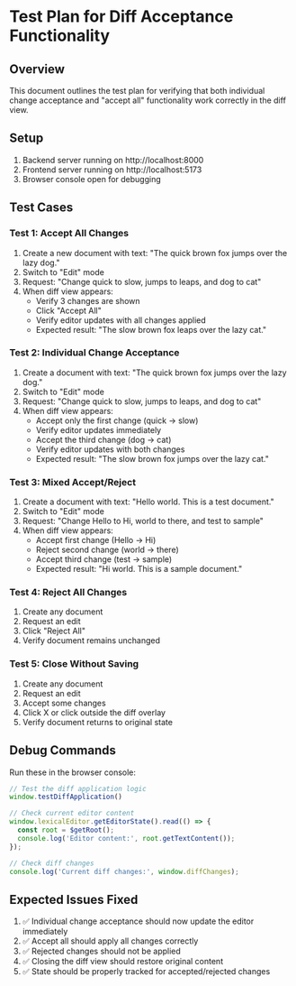 # Test Plan for Diff Acceptance Functionality

## Overview
This document outlines the test plan for verifying that both individual change acceptance and "accept all" functionality work correctly in the diff view.

## Setup
1. Backend server running on http://localhost:8000
2. Frontend server running on http://localhost:5173
3. Browser console open for debugging

## Test Cases

### Test 1: Accept All Changes
1. Create a new document with text: "The quick brown fox jumps over the lazy dog."
2. Switch to "Edit" mode
3. Request: "Change quick to slow, jumps to leaps, and dog to cat"
4. When diff view appears:
   - Verify 3 changes are shown
   - Click "Accept All"
   - Verify editor updates with all changes applied
   - Expected result: "The slow brown fox leaps over the lazy cat."

### Test 2: Individual Change Acceptance
1. Create a document with text: "The quick brown fox jumps over the lazy dog."
2. Switch to "Edit" mode
3. Request: "Change quick to slow, jumps to leaps, and dog to cat"
4. When diff view appears:
   - Accept only the first change (quick → slow)
   - Verify editor updates immediately
   - Accept the third change (dog → cat)
   - Verify editor updates with both changes
   - Expected result: "The slow brown fox jumps over the lazy cat."

### Test 3: Mixed Accept/Reject
1. Create a document with text: "Hello world. This is a test document."
2. Switch to "Edit" mode
3. Request: "Change Hello to Hi, world to there, and test to sample"
4. When diff view appears:
   - Accept first change (Hello → Hi)
   - Reject second change (world → there)
   - Accept third change (test → sample)
   - Expected result: "Hi world. This is a sample document."

### Test 4: Reject All Changes
1. Create any document
2. Request an edit
3. Click "Reject All"
4. Verify document remains unchanged

### Test 5: Close Without Saving
1. Create any document
2. Request an edit
3. Accept some changes
4. Click X or click outside the diff overlay
5. Verify document returns to original state

## Debug Commands
Run these in the browser console:

```javascript
// Test the diff application logic
window.testDiffApplication()

// Check current editor content
window.lexicalEditor.getEditorState().read(() => {
  const root = $getRoot();
  console.log('Editor content:', root.getTextContent());
});

// Check diff changes
console.log('Current diff changes:', window.diffChanges);
```

## Expected Issues Fixed
1. ✅ Individual change acceptance should now update the editor immediately
2. ✅ Accept all should apply all changes correctly
3. ✅ Rejected changes should not be applied
4. ✅ Closing the diff view should restore original content
5. ✅ State should be properly tracked for accepted/rejected changes 